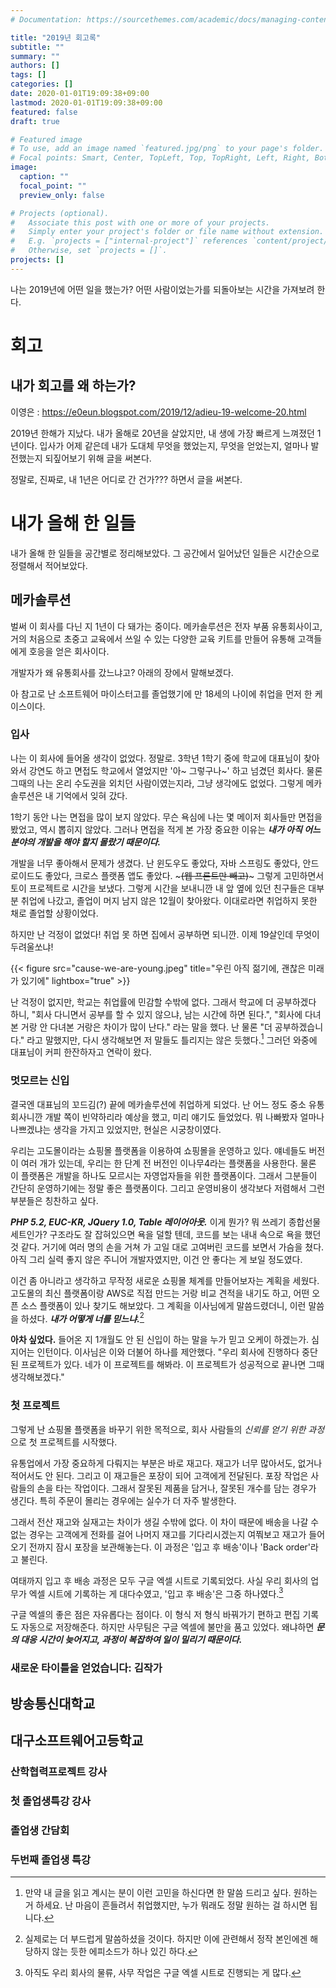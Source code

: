 ```yaml
---
# Documentation: https://sourcethemes.com/academic/docs/managing-content/

title: "2019년 회고록"
subtitle: ""
summary: ""
authors: []
tags: []
categories: []
date: 2020-01-01T19:09:38+09:00
lastmod: 2020-01-01T19:09:38+09:00
featured: false
draft: true

# Featured image
# To use, add an image named `featured.jpg/png` to your page's folder.
# Focal points: Smart, Center, TopLeft, Top, TopRight, Left, Right, BottomLeft, Bottom, BottomRight.
image:
  caption: ""
  focal_point: ""
  preview_only: false

# Projects (optional).
#   Associate this post with one or more of your projects.
#   Simply enter your project's folder or file name without extension.
#   E.g. `projects = ["internal-project"]` references `content/project/deep-learning/index.md`.
#   Otherwise, set `projects = []`.
projects: []
---
```

나는 2019년에 어떤 일을 했는가? 어떤 사람이었는가를 되돌아보는 시간을 가져보려 한다.

# 회고
## 내가 회고를 왜 하는가?
이영은 : https://e0eun.blogspot.com/2019/12/adieu-19-welcome-20.html

2019년 한해가 지났다. 내가 올해로 20년을 살았지만, 내 생에 가장 빠르게 느껴졌던 1년이다. 입사가 어제 같은데 내가 도대체 무엇을 했었는지, 무엇을 얻었는지, 얼마나 발전했는지 되짚어보기 위해 글을 써본다. 

정말로, 진짜로, 내 1년은 어디로 간 건가??? 하면서 글을 써본다.

# 내가 올해 한 일들
내가 올해 한 일들을 공간별로 정리해보았다. 그 공간에서 일어났던 일들은 시간순으로 정렬해서 적어보았다.
## 메카솔루션
벌써 이 회사를 다닌 지 1년이 다 돼가는 중이다. 메카솔루션은 전자 부품 유통회사이고, 거의 처음으로 초중고 교육에서 쓰일 수 있는 다양한 교육 키트를 만들어 유통해 고객들에게 호응을 얻은 회사이다. 

개발자가 왜 유통회사를 갔느냐고? 아래의 장에서 말해보겠다.

아 참고로 난 소프트웨어 마이스터고를 졸업했기에 만 18세의 나이에 취업을 먼저 한 케이스이다.
### 입사
나는 이 회사에 들어올 생각이 없었다. 정말로. 3학년 1학기 중에 학교에 대표님이 찾아와서 강연도 하고 면접도 학교에서 열었지만 '아~ 그렇구나~' 하고 넘겼던 회사다. 물론 그때의 나는 온리 수도권을 외치던 사람이였는지라, 그냥 생각에도 없었다. 그렇게 메카솔루션은 내 기억에서 잊혀 갔다. 

1학기 동안 나는 면접을 많이 보지 않았다. 무슨 욕심에 나는 몇 메이저 회사들만 면접을 봤었고, 역시 뽑히지 않았다. 그러나 면접을 적게 본 가장 중요한 이유는 ***내가 아직 어느 분야의 개발을 해야 할지 몰랐기 때문이다.***

개발을 너무 좋아해서 문제가 생겼다. 난 윈도우도 좋았다, 자바 스프링도 좋았다, 안드로이드도 좋았다, 크로스 플랫폼 앱도 좋았다. ~~~(웹 프론트만 빼고)~~~ 그렇게 고민하면서 토이 프로젝트로 시간을 보냈다. 그렇게 시간을 보내니깐 내 앞 옆에 있던 친구들은 대부분 취업에 나갔고, 졸업이 머지 남지 않은 12월이 찾아왔다. 이대로라면 취업하지 못한 채로 졸업할 상황이었다.

하지만 난 걱정이 없었다! 취업 못 하면 집에서 공부하면 되니깐. 이제 19살인데 무엇이 두려울쏘냐!

{{< figure src="cause-we-are-young.jpeg" title="우린 아직 젊기에, 괜찮은 미래가 있기에" lightbox="true" >}}

난 걱정이 없지만, 학교는 취업률에 민감할 수밖에 없다. 그래서 학교에 더 공부하겠다 하니, "회사 다니면서 공부를 할 수 있지 않으냐, 남는 시간에 하면 된다.", "회사에 다녀본 거랑 안 다녀본 거랑은 차이가 많이 난다." 라는 말을 했다. 난 물론 "더 공부하겠습니다." 라고 말했지만, 다시 생각해보면 저 말들도 틀리지는 않은 듯했다.[^1] 그러던 와중에 대표님이 커피 한잔하자고 연락이 왔다.

### 멋모르는 신입
결국엔 대표님의 꼬드김(?) 끝에 메카솔루션에 취업하게 되었다. 난 어느 정도 중소 유통회사니깐 개발 쪽이 빈약하리라 예상을 했고, 미리 얘기도 들었었다. 뭐 나빠봤자 얼마나 나쁘겠냐는 생각을 가지고 있었지만, 현실은 시궁창이였다.

우리는 고도몰이라는 쇼핑몰 플랫폼을 이용하여 쇼핑몰을 운영하고 있다. 얘네들도 버전이 여러 개가 있는데, 우리는 한 단계 전 버전인 이나무4라는 플랫폼을 사용한다. 물론 이 플랫폼은 개발을 하나도 모르시는 자영업자들을 위한 플랫폼이다. 그래서 그분들이 간단히 운영하기에는 정말 좋은 플랫폼이다. 그리고 운영비용이 생각보다 저렴해서 그런 부분들은 칭찬하고 싶다.

***PHP 5.2, EUC-KR, JQuery 1.0, Table 레이어아웃.*** 이게 뭔가? 뭐 쓰레기 종합선물세트인가? 구조라도 잘 잡혀있으면 욕을 덜할 텐데, 코드를 보는 내내 속으로 욕을 했던 것 같다. 거기에 여러 명의 손을 거쳐 가 고일 대로 고여버린 코드를 보면서 가슴을 쳤다. 아직 그리 실력 좋지 않은 주니어 개발자였지만, 이건 안 좋다는 게 보일 정도였다.

이건 좀 아니라고 생각하고 무작정 새로운 쇼핑몰 체계를 만들어보자는 계획을 세웠다. 고도몰의 최신 플랫폼이랑 AWS로 직접 만드는 거랑 비교 견적을 내기도 하고, 어떤 오픈 소스 플랫폼이 있나 찾기도 해보았다. 그 계획을 이사님에게 말씀드렸더니, 이런 말씀을 하셨다. ***내가 어떻게 너를 믿느냐.***[^2]

**아차 싶었다.** 들어온 지 1개월도 안 된 신입이 하는 말을 누가 믿고 오케이 하겠는가. 심지어는 인턴이다. 이사님은 이와 더불어 하나를 제안했다. "우리 회사에 진행하다 중단된 프로젝트가 있다. 네가 이 프로젝트를 해봐라. 이 프로젝트가 성공적으로 끝나면 그때 생각해보겠다."

### 첫 프로젝트
그렇게 난 쇼핑몰 플랫폼을 바꾸기 위한 목적으로, 회사 사람들의 *신뢰를 얻기 위한 과정*으로 첫 프로젝트를 시작했다. 

유통업에서 가장 중요하게 다뤄지는 부분은 바로 재고다. 재고가 너무 많아서도, 없거나 적어서도 안 된다. 그리고 이 재고들은 포장이 되어 고객에게 전달된다. 포장 작업은 사람들의 손을 타는 작업이다. 그래서 잘못된 제품을 담거나, 잘못된 개수를 담는 경우가 생긴다. 특히 주문이 몰리는 경우에는 실수가 더 자주 발생한다.

그래서 전산 재고와 실재고는 차이가 생길 수밖에 없다. 이 차이 때문에 배송을 나갈 수 없는 경우는 고객에게 전화를 걸어 나머지 재고를 기다리시겠는지 여쭤보고 재고가 들어오기 전까지 잠시 포장을 보관해놓는다. 이 과정은 '입고 후 배송'이나 'Back order'라고 불린다.

여태까지 입고 후 배송 과정은 모두 구글 엑셀 시트로 기록되었다. 사실 우리 회사의 업무가 엑셀 시트에 기록하는 게 대다수였고, '입고 후 배송'은 그중 하나였다.[^3]

구글 엑셀의 좋은 점은 자유롭다는 점이다. 이 형식 저 형식 바꿔가기 편하고 편집 기록도 자동으로 저장해준다. 하지만 사무팀은 구글 엑셀에 불만을 품고 있었다. 왜냐하면 ***문의 대응 시간이 늦어지고, 과정이 복잡하여 일이 밀리기 때문이다.***



### 새로운 타이틀을 얻었습니다: 김작가

## 방송통신대학교

## 대구소프트웨어고등학교
### 산학협력프로젝트 강사
### 첫 졸업생특강 강사
### 졸업생 간담회
### 두번째 졸업생 특강


[^1]: 만약 내 글을 읽고 계시는 분이 이런 고민을 하신다면 한 말씀 드리고 싶다. 원하는 거 하세요. 난 마음이 흔들려서 취업했지만, 누가 뭐래도 정말 원하는 걸 하시면 됩니다.
[^2]: 실제로는 더 부드럽게 말씀하셨을 것이다. 하지만 이에 관련해서 정작 본인에겐 해당하지 않는 듯한 에피소드가 하나 있긴 하다.
[^3]: 아직도 우리 회사의 물류, 사무 작업은 구글 엑셀 시트로 진행되는 게 많다.